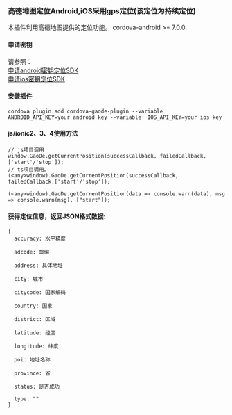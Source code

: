### 高德地图定位Android,iOS采用gps定位(该定位为持续定位)
本插件利用高德地图提供的定位功能。
cordova-android >= 7.0.0
#### 申请密钥
请参照：
<br>
[申请android密钥定位SDK](http://lbs.amap.com/api/android-location-sdk/guide/create-project/get-key/)
<br>
[申请ios密钥定位SDK](https://lbs.amap.com/api/ios-location-sdk/guide/create-project/get-key)

#### 安装插件
```
cordova plugin add cordova-gaode-plugin --variable  ANDROID_API_KEY=your android key --variable  IOS_API_KEY=your ios key
```
#### js/ionic2、3、4使用方法

```
// js项目调用
window.GaoDe.getCurrentPosition(successCallback, failedCallback,['start'/'stop']);
// ts项目调用。
(<any>window).GaoDe.getCurrentPosition(successCallback, failedCallback,['start'/'stop']);

(<any>window).GaoDe.getCurrentPosition(data => console.warn(data), msg => console.warn(msg), ["start"]);
```

#### 获得定位信息，返回JSON格式数据:

```
{
  accuracy: 水平精度

  adcode: 邮编

  address: 具体地址

  city: 城市

  citycode: 国家编码

  country: 国家

  district: 区域

  latitude: 经度

  longitude: 纬度

  poi: 地址名称

  province: 省

  status: 是否成功

  type: ""
}
```


